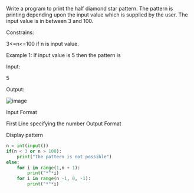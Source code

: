  Write a program to print the half diamond star pattern. The pattern is printing depending upon the input value which is supplied by the user. The input value is in between 3 and 100.

Constrains:

3<=n<=100 if n is input value.

Example 1:  If input value is 5 then the pattern is

Input:

5

Output:

![image](https://user-images.githubusercontent.com/82667769/194090578-85b98e04-5393-4e6c-b9d9-d9811b3e79c8.png)


Input Format

First Line specifying the number 
Output Format

Display pattern


```python
n = int(input())
if(n < 3 or n > 100):
    print("The pattern is not possible")
else:
    for i in range(1,n + 1):
        print("*"*i)
    for i in range(n -1, 0, -1):
        print("*"*i)
